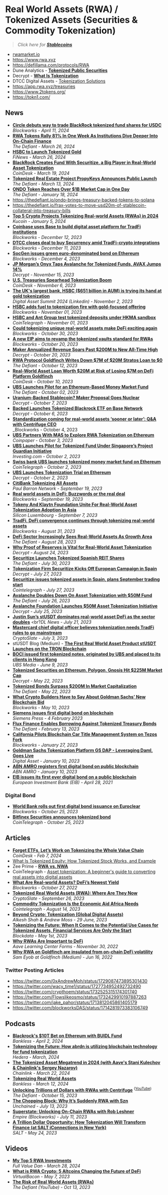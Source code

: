 # Real World Assets (RWA) / Tokenized Assets (Securities & Commodity Tokenization)

> _Click here for [**Stablecoins**](https://github.com/travisfont/Inside-the-Blocks/tree/main/DeFi/Stablecoins)_

- [rwamarket.io](https://rwamarket.io/)
- https://www.rwa.xyz
- https://defillama.com/protocols/RWA
- Dune Analytics - [**Tokenized Public Securities**](https://dune.com/steakhouse/tokenized-securities)
- Decrypt - [**What Is Tokenization**](https://decrypt.co/resources/what-is-tokenization)
- DTCC Digital Assets - [Tokenization Solutions](https://www.dtcc.com/dtcc-digital-assets/solutions/tokenization)
- https://app.rwa.xyz/treasuries
- https://www.2tokens.org/
- https://tokn1.com/

## News
- [**Circle debuts way to trade BlackRock tokenized fund shares for USDC**](https://blockworks.co/news/blackrock-tokenized-fund-trading-circle-usdc)
  <br/>_Blockworks - April 11, 2024_
- [**RWA Tokens Rally 81% In One Week As Institutions Dive Deeper Into On-Chain Finance**](https://thedefiant.io/rwa-tokens-rally-81-in-one-week-as-institutions-dive-deeper-into-on-chain-finance)
  <br/>_The Defiant - March 26, 2024_
- [**HSBC to Launch Tokenized Gold**](https://www.finews.com/news/english-news/61987-hsbc-tokenized-gold-digital-assets-dlt-blockchain-bitcoin-apac)
  <br/>_FiNews - March 26, 2024_
- [**BlackRock Creates Fund With Securitize, a Big Player in Real-World Asset Tokenization**](https://www.coindesk.com/policy/2024/03/19/blackrock-creates-tokenized-asset-fund-sec-filing-shows/)
  <br/>_CoinDesk - March 19, 2024_
- [**Tokenized Real Estate Project PropyKeys Announces Public Launch**](https://thedefiant.io/tokenized-real-estate-project-propykeys-announces-public-launch)
  <br/>_The Defiant - March 13, 2024_
- [**ONDO Token Reaches Over $1B Market Cap in One Day**](https://thedefiant.io/ondo-token-reaches-over-usd1b-market-cap-in-one-day)
  <br/>_The Defiant - January 18, 2024_
- https://thedefiant.io/ondo-brings-treasury-backed-tokens-to-solana
- https://thedefiant.io/frax-votes-to-move-usd20m-of-stablecoin-collateral-into-treasury-bills
- [**Top 5 Crypto Projects Tokenizing Real-world Assets (RWAs) in 2024**](https://www.kucoin.com/learn/crypto/top-crypto-projects-tokenizing-real-world-assets)
  <br/>_Kucoin - January 5, 2024_
- [**Coinbase uses Base to build digital asset platform for TradFi institutions**](https://blockworks.co/news/coinbase-platform-for-tradfi-institutions)
  <br/>_Blockworks - December 12, 2023_
- [**DTCC closes deal to buy Securrency amid TradFi-crypto integrations**](https://blockworks.co/news/dtcc-acquisition-tradfi-crypto)
  <br/>_Blockworks - December 11, 2023_
- [**SocGen issues green euro-denominated bond on Ethereum**](https://blockworks.co/news/green-bond-ethereum-issued)
  <br/>_Blockworks - December 4, 2023_
- [**JP Morgan’s Onyx Taps Avalanche for Tokenized Funds, AVAX Jumps 14%**](https://decrypt.co/206153/jp-morgan-onyx-avalanche-tokenized-funds-avax)
  <br/>_Decrypt - November 15, 2023_
- [**U.S. Treasuries Spearhead Tokenization Boom**](https://www.coindesk.com/consensus-magazine/2023/11/06/us-treasuries-spearhead-tokenization-boom/)
  <br/>_CoinDesk - November 6, 2023_
- [**The UK's largest bank, HSBC ($651 billion in AUM) is trying its hand at gold tokenization**](https://www.linkedin.com/posts/the-digital-asset-summit_the-uks-largest-bank-hsbc-651-billion-activity-7125885334772457472-L0_g/)
  <br/>_Digital Asset Summit 2024 (Linkedin) - November 2, 2023_
- [**HSBC adds fuel to tokenization fire with gold-focused offering**](https://blockworks.co/news/hsbc-explores-gold-tokenization)
  <br/>_Blockworks - November 01, 2023_
- [**HSBC and Ant Group test tokenized deposits under HKMA sandbox**](https://cointelegraph.com/news/hsbc-ant-group-test-tokenized-deposits-under-hkma-sandbox)
  <br/>_CoinTelegraph - November 01, 2023_
- [**Could tokenizing unique real-world assets make DeFi exciting again**](https://blockworks.co/news/defi-tokenization-real-world-assets-empire)
  <br/>_Blockworks - October 30, 2023_
- [**A new EIP aims to revamp the tokenized vaults standard for RWAs**](https://blockworks.co/news/eip-rwa-tokenized-vault-standards)
  <br/>_Blockworks - October 20, 2023_
- [**Maker Annualized Revenue Soars Past $200M to New All-Time High**](https://decrypt.co/202515/maker-annualized-revenue-soars-past-200m-to-new-all-time-high)
  <br/>_Decrypt - October 20, 2023_
- [**RWA Protocol Goldfinch Writes Down $7M of $20M Stratos Loan to $0**](https://thedefiant.io/rwa-protocol-goldfinch-writes-down-usd7m-of-usd20m-loan-to-usd0)
  <br/>_The Defiant - October 12, 2023_
- [**Real-World Asset Loan Worth $20M at Risk of Losing $7M on DeFi Platform Goldfinch**](https://www.coindesk.com/markets/2023/10/09/real-world-asset-loan-worth-20m-sours-on-defi-platform-goldfinch-bringing-rwa-lending-under-scrutiny/)
  <br/>_CoinDesk - October 10, 2023_
- [**UBS Launches Pilot for an Ethereum-Based Money Market Fund**](https://thedefiant.io/ubs-launches-pilot-for-an-ethereum-based-money-market-fund)
  <br/>_The Defiant - October 02, 2023_
- [**Uranium-Backed Stablecoin? Maker Proposal Goes Nuclear**](https://decrypt.co/200422/uranium-backed-stablecoin-maker-proposal-goes-nuclear)
  <br/>_Decrypt - October 7, 2023_
- [**Backed Launches Tokenized Blackrock ETF on Base Network**](https://decrypt.co/200389/backed-launches-tokenized-blackrock-etf-base-network)
  <br/>_Decrypt - October 6, 2023_
- [**Standardization coming for real-world assets ‘sooner or later’: Q&A with Centrifuge CEO**](https://blockworks.co/news/real-world-assets-kyc-centrifuge-lucas-vogelsang)
  <br/>_Blockworks - October 4, 2023 
- [**UBS Partners With MAS to Explore RWA Tokenization on Ethereum**](https://coinpaper.com/2354/ubs-partners-with-mas-to-explore-rwa-tokenization-on-ethereum)
  <br/>_Coinpaper - October 3, 2023_
- [**UBS Launches Pilot for Tokenized Fund Under Singapore’s Project Guardian Initiative**](https://www.investing.com/news/stock-market-news/ubs-launches-pilot-for-tokenized-fund-under-singapores-project-guardian-initiative-93CH-3188323)
  <br/>_Investing.com - October 2, 2023_
- [**Swiss bank UBS launches tokenized money market fund on Ethereum**](https://cointelegraph.com/news/ethereum-ubs-tokenize-money-market-fund-launch)
  <br/>_CoinTelegraph - October 2, 2023_
- [**UBS Launches Tokenization Trial on Ethereum**](https://decrypt.co/199733/ubs-launches-tokenization-trial-ethereum)
  <br/>_Decrypt - October 2, 2023_
- [**CitiBank Tokenizing All Assets**](https://www.youtube.com/watch?v=im9oYo5NHfA)
  <br/>_Paul Barron Network - September 19, 2023_
- [**Real world assets in DeFi: Buzzwords or the real deal**](https://blockworks.co/news/real-world-assets-empire-buzzwords-defi)
  <br/>_Blockworks - September 19, 2023_
- [**Tokeny And Klaytn Foundation Unite For Real-World Asset Tokenization Adoption In Asia**](https://www.siliconluxembourg.lu/tokeny-and-klaytn-foundation-unite-for-real-world-asset-tokenization-adoption-in-asia/)
  <br/>_Silicon Luxembourg - September 7, 2023_
- [**TradFi, DeFi convergence continues through tokenizing real-world assets**](https://blockworks.co/news/real-world-assets-tradfi-defi-tokenization)
  <br/>_Blockworks - August 31, 2023_
- [**DeFi Sector Increasingly Sees Real-World Assets As Growth Area**](https://thedefiant.io/defi-sector-increasingly-sees-real-world-assets-as-growth-area)
  <br/>_The Defiant - August 28, 2023_
- [**Why Proof of Reserves is Vital for Real-World Asset Tokenization**](https://decrypt.co/151992/why-proof-of-reserves-is-vital-for-real-world-asset-tokenization)
  <br/>_Decrypt - August 24, 2023_
- [**Securitize Launches Tokenized Spanish REIT Shares**](https://thedefiant.io/securitize-launches-tokenized-spanish-reit-shares)
  <br/>_The Defiant - July 30, 2023_
- [**Tokenization Firm Securitize Kicks Off European Campaign in Spain**](https://decrypt.co/150295/tokenization-firm-securitize-kicks-off-european-campaign-spain)
  <br/>_Decrypt - July 27, 2023_
- [**Securitize issues tokenized assets in Spain, plans September trading start**](https://cointelegraph.com/news/securitize-issues-tokenized-assets-in-spain-plans-september-trading-start)
  <br/>_Cointelegraph - July 27, 2023_
- [**Avalanche Doubles Down On Asset Tokenization with $50M Fund**](https://thedefiant.io/avalanche-doubles-down-on-asset-tokenization-with-50m-fund)
  <br/>_The Defiant - July 26, 2023_
- [**Avalanche Foundation Launches $50M Asset Tokenization Initiative**](https://decrypt.co/149978/avalanche-foundation-launches-50m-asset-tokenization-initiative)
  <br/>_Decrypt - July 25, 2023_
- [**Justin Sun’s stUSDT dominates real-world asset DeFi as the sector doubles**](https://www.dlnews.com/articles/defi/justin-sun-stusdt-dominates-real-world-asset-boom-in-defi/)
  <br?_DL News - July 21, 2023_
- [**Mastercard chief digital officer believes tokenization needs TradFi rules to go mainstream**](https://cryptoslate.com/mastercard-chief-digital-officer-believes-tokenization-needs-tradfi-level-to-go-mainstream/)
  <br/>_CryptoSlate - July 3, 2023_
- stUSDT Blog (Medium) - [**The First Real World Asset Product stUSDT Launches on the TRON Blockchain**](https://medium.com/@stusdt/the-first-real-world-asset-product-stusdt-launches-on-the-tron-blockchain-fb30193c05ef)
- [**BOCI issued first tokenized notes, originated by UBS and placed to its clients in Hong Kong**](https://www.ubs.com/global/en/media/display-page-ndp/en-20230609-tokenized-notes.html)
  <br/>_UBS Media - June 9, 2023_ 
- [**Tokenized Securities on Ethereum, Polygon, Gnosis Hit $225M Market Cap**](https://decrypt.co/140941/tokenized-securities-ethereum-polygon-gnosis-hit-225m-market-cap)
  <br/>_Decrypt - May 22, 2023_
- [**Tokenized Bonds Surpass $200M In Market Capitalization**](https://thedefiant.io/tokenized-bonds-surpass-usd200m-in-market-capitalization)
  <br/>_The Defiant - May 22, 2023_
- [**What Crypto Builders Have to Say About Goldman Sachs’ New Blockchain Bid**](https://blockworks.co/news/goldman-sachs-blockchain-canton)
  <br/>_Blockworks - May 10, 2023_
- [**Siemens issues first digital bond on blockchain**](https://press.siemens.com/global/en/pressrelease/siemens-issues-first-digital-bond-blockchain)
  <br/>_Siemens Press - 4 February 2023_
- [**Flux Finance Enables Borrowing Against Tokenized Treasury Bonds**](https://thedefiant.io/flux-lending-tokenized-treasuries)
  <br/>_The Defiant - February 13, 2023_
- [**California Pilots Blockchain Car Title Management System on Tezos Fork**](https://blockworks.co/news/california-pilots-blockchain-car-title-management-system-on-tezos)
  <br/>_Blockworks - January 27, 2023_
- [**Goldman Sachs Tokenization Platform GS DAP - Leveraging Daml, Goes Live**](https://blog.digitalasset.com/news/goldman-sachs-tokenization-platform-gs-dap-leveraging-daml-goes-live)
  <br/>_Digital Asset - January 10, 2023_
- [**ABN AMRO registers first digital bond on public blockchain**](https://www.abnamro.com/en/news/abn-amro-registers-first-digital-bond-on-public-blockchain)
  <br/>_ABN AMRO - January 10, 2023_
- [**EIB issues its first ever digital bond on a public blockchain**](https://www.eib.org/en/press/all/2021-141-european-investment-bank-eib-issues-its-first-ever-digital-bond-on-a-public-blockchain)
  <br/>_European Investment Bank (EIB) - April 28, 2021_

### Digital Bond

- [**World Bank rolls out first digital bond issuance on Euroclear**](https://blockworks.co/news/world-bank-digital-bond-euroclear)
  <br/>_Blockworks - October 25, 2023_
- [**Bitfinex Securities announces tokenized bond**](https://cointelegraph.com/news/bitfinex-securities-announces-tokenized-bond)
  <br/>_CoinTelegraph - October 25, 2023_

## Articles
- [**Forget ETFs, Let’s Work on Tokenizing the Whole Value Chain**](https://www.coindesk.com/business/2024/02/07/forget-etfs-lets-work-on-tokenizing-the-whole-value-chain/)
  <br/>_CoinDesk - Feb 7, 2024_
- [What Is Tokenized Equity: How Tokenized Stock Works, and Example](https://www.investopedia.com/terms/t/tokenized-equity.asp)
- Zee Prime - [**RWA vs. NWA**](https://zeeprime.capital/rwa-vs-nwa)
- CoinTelegraph - [Asset tokenization: A beginner's guide to converting real assets into digital assets](https://cointelegraph.com/learn/asset-tokenization)
- [**What Are Real-world Assets? DeFi’s Newest Yield**](https://blockworks.co/news/what-are-real-world-assets-defis-newest-yield)
  <br/>_Blockworks - October 27, 2022_
- [**Tokenized Real World Assets (RWA): Where Are They Now**](https://cryptoslate.com/tokenized-real-world-assets-rwa-where-are-they-now/)
  <br/>_CryptoSlate - September 26, 2023_
- [**Commodity Tokenization Is the Economic Aid Africa Needs**](https://cointelegraph.com/news/commodity-tokenization-economic-aid-africa)
  <br/>_Cointelegraph - August 14, 2023_
- [**Beyond Crypto: Tokenization (Global Digital Assets)**](https://rsch.baml.com/access?q=s-i517792VNkDKydHLEioQ)
  <br/>_Alkesh Shah & Andrew Moss - 29 June, 2023_
- [**Tokenizing the Future: When It Comes to the Potential Use Cases for Tokenized Assets, Financial Services Are Only the Start**](https://www.blockdata.tech/blog/spotlight/tokenizing-the-future-when-it-comes-to-the-potential-use-cases-for-tokenized-assets-financial-services-are-only-the-start)
  <br/>_Blockdata - May 1st, 2023_
- [**Why RWAs Are Important to DeFi**](https://governance.aave.com/t/why-rwas-are-important-to-defi/10880)
  <br/>_Aave Learning Center Forms - November 30, 2022_
- [**Why RWA on Goldfinch are insulated from on-chain DeFi volatility**](https://medium.com/goldfinch-fi/why-rwa-on-goldfinch-are-insulated-from-on-chain-defi-volatility-202a2e2e902d)
  <br/>_Sam Eyob at Goldfinch (Medium) - Jun 16, 2022_

### Twitter Posting Articles
- https://twitter.com/0xAndrewMoh/status/1729087473895301430
- https://twitter.com/wacy_time1/status/1727734952492732490
- https://twitter.com/crypthoem/status/1732525315174301740
- https://twitter.com/Flowslikeosmo/status/1732429910197887263
- https://twitter.com/jake_pahor/status/1713812045861405179
- https://twitter.com/blockworksDAS/status/1714281973383106749

## Podcasts

- [**Blackrock's $10T Bet on Ethereum with BUIDL Fund**](https://www.youtube.com/watch?v=hA5UxV2WFXg)
  <br/>_Bankless -  April 2, 2024_
- [**Tokenizing the Future: How abrdn is utilizing blockchain technology for fund tokenization**](https://www.youtube.com/watch?v=zmlaD4ugTFc)
  <br/>_Hedera - March, 2024_
- [**The Tokenized Asset Megatrend in 2024 (with Aave's Stani Kulechov & Chainlink's Sergey Nazarov)**](https://www.youtube.com/watch?v=SoVCa6mPi2o)
  <br/>_Chainlink - March 22, 2024_
- [**Tokenizing Real World Assets**](https://www.youtube.com/watch?v=kdQi-N1BfO4)
  <br/>_Bankless - March 12, 2024_
- [**Unlocking Trillions of Dollars with RWAs with Centrifuge**](https://thedefiant.io/unlocking-trillions-of-dollars-with-rwas)
   <sup>([YouTube](https://www.youtube.com/watch?v=emdeHLE2sfk&t=2689s))</sup>
  <br/>_The Defiant -  October 15, 2023_
- [**The Chopping Block: Why It’s Suddenly RWA with Szn**](https://www.youtube.com/watch?v=OsMlqTAorGc)
  <br/>_Unchained - July 13, 2023_
- [**Superstate: Unlocking On-Chain RWAs with Rob Leshner**](https://www.youtube.com/watch?v=0SYSgGiQLk8)
  <br/>_Empire (Blockworks) - July 11, 2023_
- [**A Trillion Dollar Opportunity: How Tokenization Will Transform Finance (at SALT iConnections in New York)**](https://www.youtube.com/watch?v=GSk9GzBeJV4)
  <br/>_SALT - May 24, 2023_

## Videos
- [**My Top 5 RWA Investments**](https://www.youtube.com/watch?v=gt0plHaW-OM)
  <br/>_Full Value Dan - March 28, 2024_
- [**What is RWA Crypto: 5 Altcoins Changing the Future of DeFi**](https://www.youtube.com/watch?v=KfnN3-MVMfs)
  <br/>_VirtualBacon - May 7, 2023_
- [**The Risk of Real World Assets (RWAs)**](https://www.youtube.com/watch?v=sbKoNEFo1vk)
  <br/>_The Defiant (YouTube) - Oct 13, 2023_
